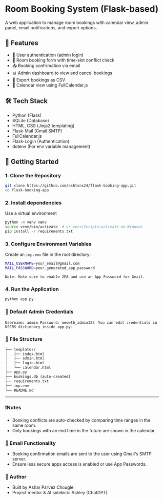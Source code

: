 # Room Booking System (Flask-based)

A web application to manage room bookings with calendar view, admin panel, email notifications, and export options.

## 📌 Features

- 🔐 User authentication (admin login)
- 📅 Room booking form with time-slot conflict check
- 📤 Booking confirmation via email
- 📊 Admin dashboard to view and cancel bookings
- 📁 Export bookings as CSV
- 📆 Calendar view using FullCalendar.js

## 🛠️ Tech Stack

- Python (Flask)
- SQLite (Database)
- HTML, CSS (Jinja2 templating)
- Flask-Mail (Gmail SMTP)
- FullCalendar.js
- Flask-Login (Authentication)
- dotenv (For env variable management)

## 🚀 Getting Started

### 1. Clone the Repository

```bash
git clone https://github.com/ashtonx24/flask-booking-app.git
cd flask-booking-app
```
### 2. Install dependencies
Use a virtual environment

```bash
python -m venv venv
source venv/bin/activate  # or venv\Scripts\activate on Windows
pip install -r requirements.txt
```
### 3. Configure Environment Variables
 Create an `imp.env` file in the root directory:
```bash
MAIL_USERNAME=your_email@gmail.com
MAIL_PASSWORD=your_generated_app_password
```
`Note: Make sure to enable 2FA and use an App Password for Gmail.`

### 4. Run the Application
```bash
python app.py
```

### 👤 Default Admin Credentials

`Username: admin
Password: meowth_admin123
`
`You can edit credentials in USERS dictionary inside app.py.`

### 📂 File Structure
```bash
├── templates/
│   ├── index.html
│   ├── admin.html
│   ├── login.html
│   └── calendar.html
├── app.py
├── bookings.db (auto-created)
├── requirements.txt
├── imp.env
└── README.md
```

---
### ❗Notes
- Booking conflicts are auto-checked by comparing time ranges in the same room.
- Only bookings with an end time in the future are shown in the calendar.

### 📧 Email Functionality
- Booking confirmation emails are sent to the user using Gmail's SMTP server.
- Ensure less secure apps access is enabled or use App Passwords.

### 🧠 Author
- Built by Ashar Parvez Chougle
- Project mentor & AI sidekick: Ashley (ChatGPT)